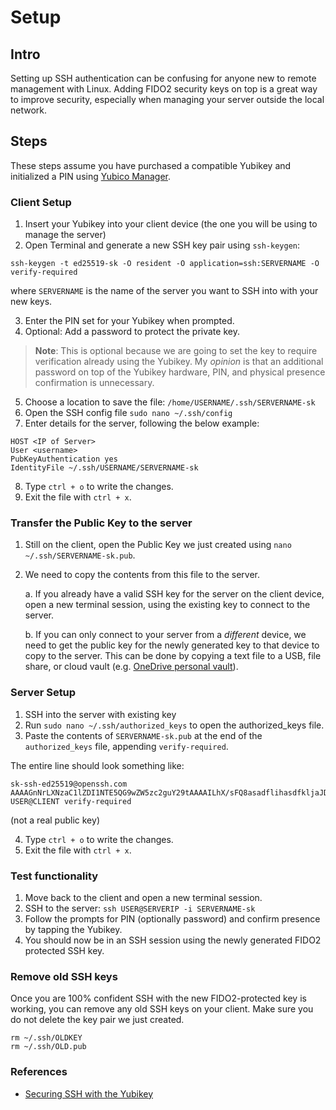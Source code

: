 # Setup
## Intro
Setting up SSH authentication can be confusing for anyone new to remote management with Linux. Adding FIDO2 security keys on top is a great way to improve security, especially when managing your server outside the local network.

## Steps
These steps assume you have purchased a compatible Yubikey and initialized a PIN using [Yubico Manager](https://www.yubico.com/support/download/yubikey-manager/).

### Client Setup
1. Insert your Yubikey into your client device (the one you will be using to manage the server)
2. Open Terminal and generate a new SSH key pair using `ssh-keygen`:
```
ssh-keygen -t ed25519-sk -O resident -O application=ssh:SERVERNAME -O verify-required
```
where `SERVERNAME` is the name of the server you want to SSH into with your new keys.

3. Enter the PIN set for your Yubikey when prompted.
4. Optional: Add a password to protect the private key.

> **Note**: This is optional because we are going to set the key to require verification already using the Yubikey. My *opinion* is that an additional password on top of the Yubikey hardware, PIN, and physical presence confirmation is unnecessary.

5. Choose a location to save the file: `/home/USERNAME/.ssh/SERVERNAME-sk` 
6. Open the SSH config file `sudo nano ~/.ssh/config`
7. Enter details for the server, following the below example:
```
HOST <IP of Server>
User <username>
PubKeyAuthentication yes
IdentityFile ~/.ssh/USERNAME/SERVERNAME-sk
```
8. Type `ctrl + o` to write the changes.
9. Exit the file with `ctrl + x`.

### Transfer the Public Key to the server
1. Still on the client, open the Public Key we just created using `nano ~/.ssh/SERVERNAME-sk.pub`.
2. We need to copy the contents from this file to the server.

    a. If you already have a valid SSH key for the server on the client device, open a new terminal session, using the existing key to connect to the server.
    
    b. If you can only connect to your server from a *different* device, we need to get the public key for the newly generated key to that device to copy to the server. This can be done by copying a text file to a USB, file share, or cloud vault (e.g. [OneDrive personal vault](https://www.microsoft.com/en-us/microsoft-365/onedrive/personal-vault)). 

### Server Setup
1. SSH into the server with existing key
2. Run `sudo nano ~/.ssh/authorized_keys` to open the authorized_keys file.
3. Paste the contents of `SERVERNAME-sk.pub` at the end of the `authorized_keys` file, appending `verify-required`.

The entire line should look something like:
```
sk-ssh-ed25519@openssh.com AAAAGnNrLXNzaC1lZDI1NTE5QG9wZW5zc2guY29tAAAAILhX/sFQ8asadflihasdfkljaJDAUDFNkdjfDpakjdfjdWwwMQ== USER@CLIENT verify-required
```
(not a real public key)

4. Type `ctrl + o` to write the changes.
5. Exit the file with `ctrl + x`.

### Test functionality
1. Move back to the client and open a new terminal session.
2. SSH to the server: `ssh USER@SERVERIP -i SERVERNAME-sk`
3. Follow the prompts for PIN (optionally password) and confirm presence by tapping the Yubikey.
4. You should now be in an SSH session using the newly generated FIDO2 protected SSH key.

### Remove old SSH keys
Once you are 100% confident SSH with the new FIDO2-protected key is working, you can remove any old SSH keys on your client. Make sure you do not delete the key pair we just created.

```
rm ~/.ssh/OLDKEY
rm ~/.ssh/OLD.pub
```

### References
- [Securing SSH with the Yubikey](https://developers.yubico.com/SSH/)
